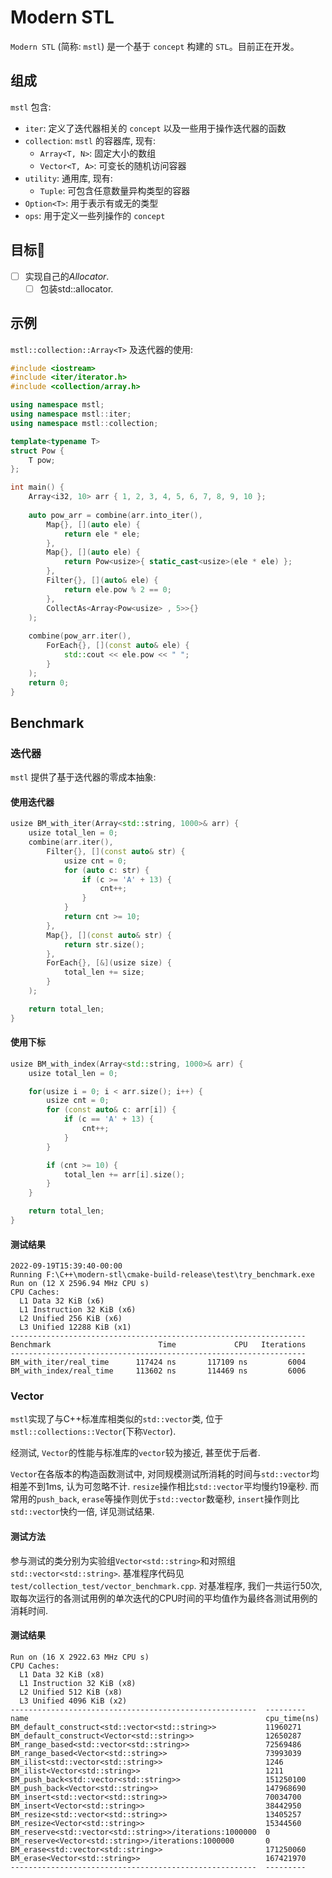 # Modern STL
`Modern STL` (简称: `mstl`) 是一个基于 `concept` 构建的 `STL`。目前正在开发。

## 组成
`mstl` 包含:
- `iter`: 定义了迭代器相关的 `concept` 以及一些用于操作迭代器的函数
- `collection`: `mstl` 的容器库, 现有:
    - `Array<T, N>`: 固定大小的数组
    -  `Vector<T, A>`: 可变长的随机访问容器
- `utility`: 通用库, 现有:
  - `Tuple`: 可包含任意数量异构类型的容器
- `Option<T>`: 用于表示有或无的类型
- `ops`: 用于定义一些列操作的 `concept`

## 目标🎯
- [ ] 实现自己的*Allocator*.
  - [ ] 包装std::allocator.

## 示例
`mstl::collection::Array<T>` 及迭代器的使用:
```c++
#include <iostream>
#include <iter/iterator.h>
#include <collection/array.h>

using namespace mstl;
using namespace mstl::iter;
using namespace mstl::collection;

template<typename T>
struct Pow {
    T pow;
};

int main() {
    Array<i32, 10> arr { 1, 2, 3, 4, 5, 6, 7, 8, 9, 10 };
    
    auto pow_arr = combine(arr.into_iter(),
        Map{}, [](auto ele) {
            return ele * ele;
        },
        Map{}, [](auto ele) {
            return Pow<usize>{ static_cast<usize>(ele * ele) };
        },
        Filter{}, [](auto& ele) {
            return ele.pow % 2 == 0;
        },
        CollectAs<Array<Pow<usize> , 5>>{}
    );
    
    combine(pow_arr.iter(),
        ForEach{}, [](const auto& ele) {
            std::cout << ele.pow << " ";    
        }
    );
    return 0;
}
```

## Benchmark

### 迭代器
`mstl` 提供了基于迭代器的零成本抽象:

#### 使用迭代器
```c++
usize BM_with_iter(Array<std::string, 1000>& arr) {
    usize total_len = 0;
    combine(arr.iter(),
        Filter{}, [](const auto& str) {
            usize cnt = 0;
            for (auto c: str) {
                if (c >= 'A' + 13) {
                    cnt++;
                }
            }
            return cnt >= 10;
        },
        Map{}, [](const auto& str) {
            return str.size();
        },
        ForEach{}, [&](usize size) {
            total_len += size;
        }
    );

    return total_len;
}
```

#### 使用下标
```c++
usize BM_with_index(Array<std::string, 1000>& arr) {
    usize total_len = 0;

    for(usize i = 0; i < arr.size(); i++) {
        usize cnt = 0;
        for (const auto& c: arr[i]) {
            if (c == 'A' + 13) {
                cnt++;
            }
        }

        if (cnt >= 10) {
            total_len += arr[i].size();
        }
    }

    return total_len;
}
```

#### 测试结果
```text
2022-09-19T15:39:40-00:00
Running F:\C++\modern-stl\cmake-build-release\test\try_benchmark.exe
Run on (12 X 2596.94 MHz CPU s)
CPU Caches:
  L1 Data 32 KiB (x6)
  L1 Instruction 32 KiB (x6)
  L2 Unified 256 KiB (x6)
  L3 Unified 12288 KiB (x1)
------------------------------------------------------------------
Benchmark                        Time             CPU   Iterations
------------------------------------------------------------------
BM_with_iter/real_time      117424 ns       117109 ns         6004
BM_with_index/real_time     113602 ns       114469 ns         6006
```

### Vector
`mstl`实现了与C++标准库相类似的`std::vector`类, 位于`mstl::collections::Vector`(下称`Vector`).

经测试, `Vector`的性能与标准库的`vector`较为接近, 甚至优于后者.

`Vector`在各版本的构造函数测试中, 对同规模测试所消耗的时间与`std::vector`均相差不到1ms, 认为可忽略不计.
`resize`操作相比`std::vector`平均慢约19毫秒.
而常用的`push_back`, `erase`等操作则优于`std::vector`数毫秒, `insert`操作则比`std::vector`快约一倍, 详见测试结果.

#### 测试方法
参与测试的类分别为实验组`Vector<std::string>`和对照组`std::vector<std::string>`.
基准程序代码见`test/collection_test/vector_benchmark.cpp`.
对基准程序, 我们一共运行50次, 取每次运行的各测试用例的单次迭代的CPU时间的平均值作为最终各测试用例的消耗时间.

#### 测试结果
```
Run on (16 X 2922.63 MHz CPU s)
CPU Caches:
  L1 Data 32 KiB (x8)
  L1 Instruction 32 KiB (x8)
  L2 Unified 512 KiB (x8)
  L3 Unified 4096 KiB (x2)
-------------------------------------------------------  ---------
name                                                     cpu_time(ns)
BM_default_construct<std::vector<std::string>>           11960271
BM_default_construct<Vector<std::string>>                12650287
BM_range_based<std::vector<std::string>>                 72569486
BM_range_based<Vector<std::string>>                      73993039
BM_ilist<std::vector<std::string>>                       1246
BM_ilist<Vector<std::string>>                            1211
BM_push_back<std::vector<std::string>>                   151250100
BM_push_back<Vector<std::string>>                        147968690
BM_insert<std::vector<std::string>>                      70034700
BM_insert<Vector<std::string>>                           38442950
BM_resize<std::vector<std::string>>                      13405257
BM_resize<Vector<std::string>>                           15344560
BM_reserve<std::vector<std::string>>/iterations:1000000  0
BM_reserve<Vector<std::string>>/iterations:1000000       0
BM_erase<std::vector<std::string>>                       171250060
BM_erase<Vector<std::string>>                            167421970
-------------------------------------------------------  ---------
```
